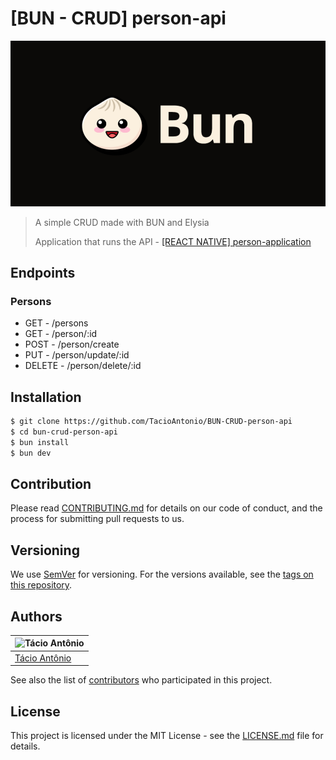 # [BUN - CRUD] person-api

![Image](assets/images/bun.webp)
> A simple CRUD made with BUN and Elysia
>
> Application that runs the API - [[REACT NATIVE] person-application](https://github.com/TacioAntonio/react-native-person-application)

## Endpoints
### Persons
- GET - /persons
- GET - /person/:id
- POST - /person/create
- PUT - /person/update/:id
- DELETE - /person/delete/:id

## Installation
```sh
$ git clone https://github.com/TacioAntonio/BUN-CRUD-person-api
$ cd bun-crud-person-api
$ bun install
$ bun dev
```

## Contribution
Please read [CONTRIBUTING.md](https://github.com/TacioAntonio/BUN-CRUD-person-api/blob/master/CONTRIBUTING.md) for details on our code of conduct, and the process for submitting pull requests to us.

## Versioning
We use [SemVer](http://semver.org/) for versioning. For the versions available, see the [tags on this repository](https://github.com/TacioAntonio/BUN-CRUD-person-api/tags).

## Authors
| ![Tácio Antônio](https://avatars2.githubusercontent.com/u/44682965?s=150&=4)
| -
| [Tácio Antônio](https://github.com/TacioAntonio/)

See also the list of [contributors](https://github.com/TacioAntonio/BUN-CRUD-person-api/graphs/contributors) who participated in this project.

## License
This project is licensed under the MIT License - see the [LICENSE.md](https://github.com/TacioAntonio/BUN-CRUD-person-api/blob/master/LICENSE.md) file for details.
